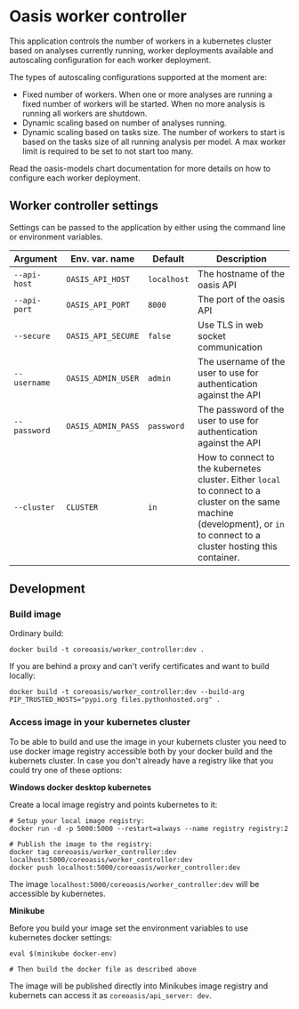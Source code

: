 # Oasis worker controller

This application controls the number of workers in a kubernetes cluster based on analyses currently running, worker
deployments available and autoscaling configuration for each worker deployment.

The types of autoscaling configurations supported at the moment are:

- Fixed number of workers. When one or more analyses are running a fixed number of workers will be started. When no more
  analysis is running all workers are shutdown.
- Dynamic scaling based on number of analyses running.
- Dynamic scaling based on tasks size. The number of workers to start is based on the tasks size of all running analysis
  per model. A max worker limit is required to be set to not start too many.

Read the oasis-models chart documentation for more details on how to configure each worker deployment.

## Worker controller settings

Settings can be passed to the application by either using the command line or environment variables.

Argument     | Env. var. name     | Default     | Description
-------------|--------------------|-------------|------------
`--api-host` | `OASIS_API_HOST`   | `localhost` | The hostname of the oasis API
`--api-port` | `OASIS_API_PORT`   | `8000`      | The port of the oasis API
`--secure`   | `OASIS_API_SECURE` | `false`     | Use TLS in web socket communication
`--username` | `OASIS_ADMIN_USER` | `admin`     | The username of the user to use for authentication against the API
`--password` | `OASIS_ADMIN_PASS` | `password`  | The password of the user to use for authentication against the API
`--cluster`  | `CLUSTER`          | `in`        | How to connect to the kubernetes cluster. Either `local` to connect to a cluster on the same machine (development), or `in` to connect to a cluster hosting this container.

## Development

### Build image

Ordinary build:

```
docker build -t coreoasis/worker_controller:dev .
```

If you are behind a proxy and can't verify certificates and want to build locally:

```
docker build -t coreoasis/worker_controller:dev --build-arg PIP_TRUSTED_HOSTS="pypi.org files.pythonhosted.org" .
```

### Access image in your kubernetes cluster

To be able to build and use the image in your kubernets cluster you need to use docker image registry accessible both by
your docker build and the kubernets cluster. In case you don't already have a registry like that you could try one of
these options:

**Windows docker desktop kubernetes**

Create a local image registry and points kubernetes to it:

```
# Setup your local image registry:
docker run -d -p 5000:5000 --restart=always --name registry registry:2

# Publish the image to the registry:
docker tag coreoasis/worker_controller:dev localhost:5000/coreoasis/worker_controller:dev
docker push localhost:5000/coreoasis/worker_controller:dev
```

The image `localhost:5000/coreoasis/worker_controller:dev` will be accessible by kubernetes.

**Minikube**

Before you build your image set the environment variables to use kubernetes docker settings:

```
eval $(minikube docker-env)

# Then build the docker file as described above
```

The image will be published directly into Minikubes image registry and kubernets can access it as `coreoasis/api_server:
dev`.
